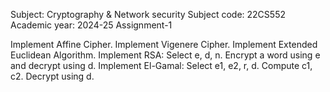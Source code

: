 Subject: Cryptography & Network security Subject code: 22CS552 Academic year: 2024-25 Assignment-1

Implement Affine Cipher.
Implement Vigenere Cipher.
Implement Extended Euclidean Algorithm.
Implement RSA: Select e, d, n. Encrypt a word using e and decrypt using d.
Implement El-Gamal: Select e1, e2, r, d. Compute c1, c2. Decrypt using d.
